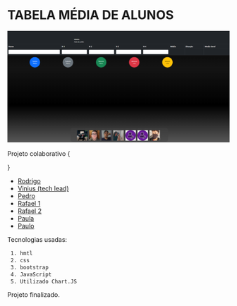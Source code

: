 TABELA MÉDIA DE ALUNOS
============
![imagem](https://github.com/RodrigoAnjos2004/Table/blob/main/images/Capturar.5.PNG?raw=true)

Projeto colaborativo {

}
  * [Rodrigo](https://github.com/RodrigoAnjos2004)
  * [Vinius (tech lead)](https://github.com/Vinicius-Souza-Araujo)
  * [Pedro](https://github.com/PedroBicas)
  * [Rafael 1](https://github.com/rafael-alves-nascimento)
  * [Rafael 2]()
  * [Paula ]()
  * [Paulo  ]()




Tecnologias usadas:
~~~
 1. hmtl
 2. css
 3. bootstrap
 4. JavaScript
 5. Utilizado Chart.JS
~~~

Projeto finalizado.

~~~


